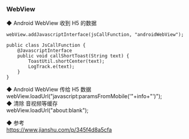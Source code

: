 ### WebView  

◆ Android WebView 收到 H5 的数据    
```
webView.addJavascriptInterface(jsCallFunction, "androidWebView");  

public class JsCallFunction {
    @JavascriptInterface
    public void callShortToast(String text) {
        ToastUtil.shortCenter(text);
        LogTrack.e(text);
    }
}
```
◆ Android WebView 传给 H5 数据  
webView.loadUrl("javascript:paramsFromMobile('"+info+"')");  
◆ 清除 音视频等缓存  
webView.loadUrl("about:blank");

◆ 参考  
https://www.jianshu.com/p/345f4d8a5cfa  
